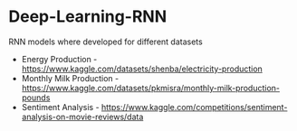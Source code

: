 # Deep-Learning-RNN

RNN models where developed for different datasets

- Energy Production - https://www.kaggle.com/datasets/shenba/electricity-production
- Monthly Milk Production - https://www.kaggle.com/datasets/pkmisra/monthly-milk-production-pounds
- Sentiment Analysis - https://www.kaggle.com/competitions/sentiment-analysis-on-movie-reviews/data
